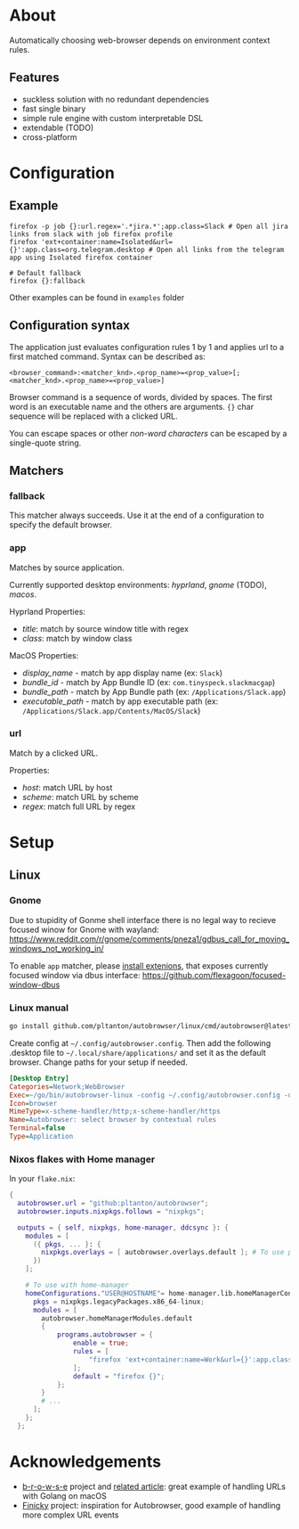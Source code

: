 # About

Automatically choosing web-browser depends on environment context rules.

## Features

- suckless solution with no redundant dependencies
- fast single binary
- simple rule engine with custom interpretable DSL
- extendable (TODO)
- cross-platform

# Configuration

## Example

```
firefox -p job {}:url.regex='.*jira.*';app.class=Slack # Open all jira links from slack with job firefox profile
firefox 'ext+container:name=Isolated&url={}':app.class=org.telegram.desktop # Open all links from the telegram app using Isolated firefox container

# Default fallback
firefox {}:fallback
```

Other examples can be found in `examples` folder

## Configuration syntax

The application just evaluates configuration rules 1 by 1 and applies url to a first matched command. Syntax can be described as: 

```
<browser_command>:<matcher_knd>.<prop_name>=<prop_value>[;<matcher_knd>.<prop_name>=<prop_value>]
```

Browser command is a sequence of words, divided by spaces. The first word is an executable name and the others are arguments. `{}` char sequence will be replaced with a clicked URL.

You can escape spaces or other _non-word characters_ can be escaped by a single-quote string.

## Matchers

### fallback

This matcher always succeeds. Use it at the end of a configuration to specify the default browser. 

### app

Matches by source application.

Currently supported desktop environments: _hyprland_, _gnome_ (TODO), _macos_.

Hyprland Properties:

- *title*: match by source window title with regex
- *class*: match by window class

MacOS Properties:

- *display_name* - match by app display name (ex: `Slack`)
- *bundle_id* - match by App Bundle ID (ex: `com.tinyspeck.slackmacgap`)
- *bundle_path* - match by App Bundle path (ex: `/Applications/Slack.app`)
- *executable_path* - match by app executable path (ex: `/Applications/Slack.app/Contents/MacOS/Slack`)

### url

Match by a clicked URL.

Properties:

- *host*: match URL by host
- *scheme*: match URL by scheme
- *regex*: match full URL by regex

# Setup

## Linux

### Gnome

Due to stupidity of Gonme shell interface there is no legal way to recieve focused winow for Gnome with wayland: https://www.reddit.com/r/gnome/comments/pneza1/gdbus_call_for_moving_windows_not_working_in/

To enable `app` matcher, please [install extenions](https://extensions.gnome.org/extension/5592/focused-window-d-bus/), that exposes currently focused window via dbus interface: https://github.com/flexagoon/focused-window-dbus 

### Linux manual

```sh
go install github.com/pltanton/autobrowser/linux/cmd/autobrowser@latest
```

Create config at `~/.config/autobrowser.config`.
Then add the following .desktop file to `~/.local/share/applications/` and set it as the default browser. 
Change paths for your setup if needed.

```ini
[Desktop Entry]
Categories=Network;WebBrowser
Exec=~/go/bin/autobrowser-linux -config ~/.config/autobrowser.config -url %u
Icon=browser
MimeType=x-scheme-handler/http;x-scheme-handler/https
Name=Autobrowser: select browser by contextual rules
Terminal=false
Type=Application
```

### Nixos flakes with Home manager

In your `flake.nix`:

```nix
{
  autobrowser.url = "github:pltanton/autobrowser";
  autobrowser.inputs.nixpkgs.follows = "nixpkgs";

  outputs = { self, nixpkgs, home-manager, ddcsync }: {
    modules = [
      ({ pkgs, ... }: {
        nixpkgs.overlays = [ autobrowser.overlays.default ]; # To use programm as package
      })
    ];

    # To use with home-manager
    homeConfigurations."USER@HOSTNAME"= home-manager.lib.homeManagerConfiguration {
      pkgs = nixpkgs.legacyPackages.x86_64-linux;
      modules = [
        autobrowser.homeManagerModules.default
        { 
            programs.autobrowser = {
                enable = true; 
                rules = [
                    "firefox 'ext+container:name=Work&url={}':app.class=Slack"
                ];
                default = "firefox {}";
            };
        }
        # ...
      ];
    };
  };
```


# Acknowledgements

* [b-r-o-w-s-e](https://github.com/BlakeWilliams/b-r-o-w-s-e) project and [related article](https://blakewilliams.me/posts/handling-macos-url-schemes-with-go): great example of handling URLs with Golang on macOS
* [Finicky](https://github.com/johnste/finicky) project: inspiration for Autobrowser, good example of handling more complex URL events